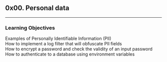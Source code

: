 ## 0x00. Personal data
---
### Learning Objectives

Examples of Personally Identifiable Information (PII)<br>
How to implement a log filter that will obfuscate PII fields<br>
How to encrypt a password and check the validity of an input password<br>
How to authenticate to a database using environment variables<br>
